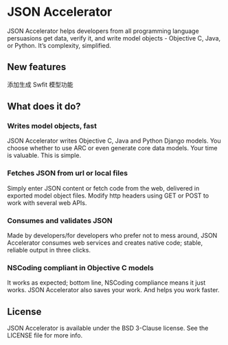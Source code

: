 # JSON Accelerator

JSON Accelerator helps developers from all programming language persuasions get data, verify it, and write model objects - Objective C, Java, or Python. It’s complexity, simplified.

## New features

添加生成 Swfit 模型功能

## What does it do?

### Writes model objects, fast

JSON Accelerator writes Objective C, Java and Python Django models. You choose whether to use ARC or even generate core data models. Your time is valuable. This is simple.

### Fetches JSON from url or local files

Simply enter JSON content or fetch code from the web, delivered in exported model object files. Modify http headers using GET or POST to work with several web APIs.

### Consumes and validates JSON

Made by developers/for developers who prefer not to mess around, JSON Accelerator consumes web services and creates native code; stable, reliable output in three clicks.

### NSCoding compliant in Objective C models

It works as expected; bottom line, NSCoding compliance means it just works. JSON Accelerator also saves your work. And helps you work faster.

## License

JSON Accelerator is available under the BSD 3-Clause license. See the LICENSE file for more info.
